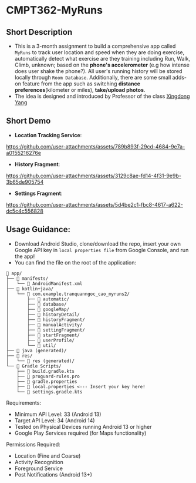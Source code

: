 # CMPT362-MyRuns
## Short Description
* This is a 3-month assignment to build a comprehensive app called `MyRuns` to track user location and speed when they are doing exercise, automatically detect what exercise are they training including Run, Walk, Climb, unknown; based on the **phone's accelerometer** (e.g how intense does user shake the phone?). All user's running history will be stored locally through `Room Database`. Additionally, there are some small adds-on feature from the app such as switching **distance preferences**(kilometer or miles), **take/upload photos**.
* The idea is designed and introduced by Professor of the class [Xingdong Yang](https://www.sfu.ca/~xingdong/)
## Short Demo
* **Location Tracking Service**:

https://github.com/user-attachments/assets/789b893f-29cd-4684-9e7a-a0155216276e
* **History Fragment**:
  
https://github.com/user-attachments/assets/3129c8ae-fd14-4f31-9e9b-3b65de905754
* **Settings Fragment**:

https://github.com/user-attachments/assets/5d4be2c1-fbc8-4617-a622-dc5c4c556828
## Usage Guidance:
* Download Android Studio, clone/download the repo, insert your own Google API key in `local properties file` from Google Console, and run the app!
* You can find the file on the root of the application:
```
📁 app/
├── 📁 manifests/
│   └── 📄 AndroidManifest.xml
├── 📁 kotlin+java/
│   └── 📁 com.example.tranquanngoc_cao_myruns2/
│       ├── 📁 automatic/
│       ├── 📁 database/
│       ├── 📁 googleMap/
│       ├── 📁 historyDetail/
│       ├── 📁 historyFragment/
│       ├── 📁 manualActivity/
│       ├── 📁 settingFragment/
│       ├── 📁 startFragment/
│       ├── 📁 userProfile/
│       └── 📁 util/
├── 📁 java (generated)/
├── 📁 res/
│   └── 📁 res (generated)/
└── 📁 Gradle Scripts/
    ├── 📄 build.gradle.kts
    ├── 📄 proguard-rules.pro
    ├── 📄 gradle.properties
    ├── 📄 local.properties <--- Insert your key here!
    └── 📄 settings.gradle.kts
```
Requirements:
- Minimum API Level: 33 (Android 13)
- Target API Level: 34 (Android 14)
- Tested on Physical Devices running Android 13 or higher
- Google Play Services required (for Maps functionality)

Permissions Required:
- Location (Fine and Coarse)
- Activity Recognition
- Foreground Service
- Post Notifications (Android 13+)


